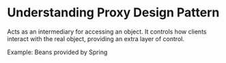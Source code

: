 # Understanding Proxy Design Pattern

Acts as an intermediary for accessing an object. It controls how clients interact with the real object, providing an extra layer of control.

Example: Beans provided by Spring
